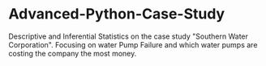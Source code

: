 # Advanced-Python-Case-Study
Descriptive and Inferential Statistics on the case study "Southern Water Corporation". Focusing on water Pump Failure and which water pumps are costing the company the most money.
